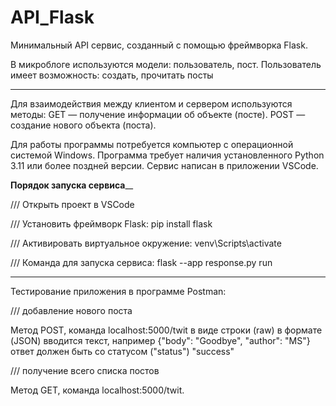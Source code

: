 # API_Flask

Минимальный API сервис, созданный с помощью фреймворка Flask.

В микроблоге используются модели:
  пользователь,
  пост.
Пользователь имеет возможность:
  создать,
  прочитать посты
_________________________________________

Для взаимодействия между клиентом и сервером используются методы:
GET — получение информации об объекте (посте).
POST — создание нового объекта (поста).

Для работы программы потребуется компьютер с операционной системой Windows. 
Программа требует наличия установленного Python 3.11 или более поздней версии.
Сервис написан в приложении VSCode.

________Порядок запуска сервиса__________

/// Открыть проект в VSCode

/// Установить фреймворк Flask: pip install flask

/// Активировать виртуальное окружение: venv\Scripts\activate

/// Команда для запуска сервиса: flask --app response.py run

_________________________________________

Тестирование приложения в программе Postman:

/// добавление нового поста

Метод POST, команда localhost:5000/twit
в виде строки (raw) в формате (JSON) вводится текст, например {"body": "Goodbye", "author": "MS"}
ответ должен быть со статусом ("status") "success"

/// получение всего списка постов

Метод GET, команда localhost:5000/twit.

